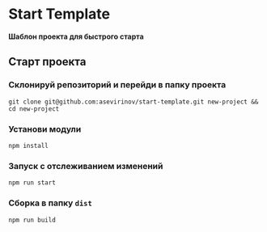 # Start Template
**Шаблон проекта для быстрого старта**


## Старт проекта

### Склонируй репозиторий и перейди в папку проекта
`git clone git@github.com:asevirinov/start-template.git new-project && cd new-project`

### Установи модули
`npm install`

### Запуск с отслеживанием изменений
`npm run start`

### Сборка в папку `dist`
`npm run build`
